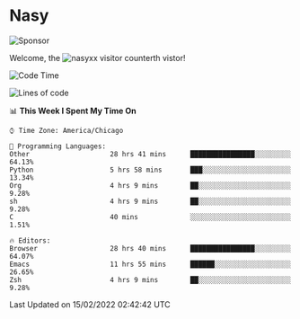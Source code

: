 # Nasy

<!--
<p align="center">
<img height="200" src="https://github-readme-stats.vercel.app/api?username=nasyxx&count_private=true&show_icons=true&theme=dracula&include_all_commits=true"/>
<img height="200" src="https://github-readme-stats.vercel.app/api/top-langs/?username=nasyxx&theme=dracula&hide=html,jupyter+notebook&count_private=true&show_icons=true"/>
</p>

  
----------------
-->

![Sponsor](https://img.shields.io/static/v1.svg?label=Sponsor&message=%E2%9D%A4&logo=GitHub&style=flat&color=pink)
 
Welcome, the ![nasyxx visitor counter](https://count.getloli.com/get/@nasyxx?theme=rule34)th vistor!
 
<!--START_SECTION:waka-->
![Code Time](http://img.shields.io/badge/Code%20Time-1%2C908%20hrs%2050%20mins-blue)

![Lines of code](https://img.shields.io/badge/From%20Hello%20World%20I%27ve%20Written-5%20Million%20lines%20of%20code-blue)

📊 **This Week I Spent My Time On** 

```text
⌚︎ Time Zone: America/Chicago

💬 Programming Languages: 
Other                    28 hrs 41 mins      ████████████████░░░░░░░░░   64.13% 
Python                   5 hrs 58 mins       ███░░░░░░░░░░░░░░░░░░░░░░   13.34% 
Org                      4 hrs 9 mins        ██░░░░░░░░░░░░░░░░░░░░░░░   9.28% 
sh                       4 hrs 9 mins        ██░░░░░░░░░░░░░░░░░░░░░░░   9.28% 
C                        40 mins             ░░░░░░░░░░░░░░░░░░░░░░░░░   1.51%

🔥 Editors: 
Browser                  28 hrs 40 mins      ████████████████░░░░░░░░░   64.07% 
Emacs                    11 hrs 55 mins      ██████░░░░░░░░░░░░░░░░░░░   26.65% 
Zsh                      4 hrs 9 mins        ██░░░░░░░░░░░░░░░░░░░░░░░   9.28%

```


 Last Updated on 15/02/2022 02:42:42 UTC
<!--END_SECTION:waka-->

<!-- ![visitors](https://visitor-badge.laobi.icu/badge?page_id=nasyxx.nasyxx) -->
